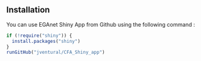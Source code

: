 ## Installation
You can use EGAnet Shiny App from Github using the following command :
```r
if (!require("shiny")) {
  install.packages("shiny")
}
runGitHub("jventural/CFA_Shiny_app")
```
